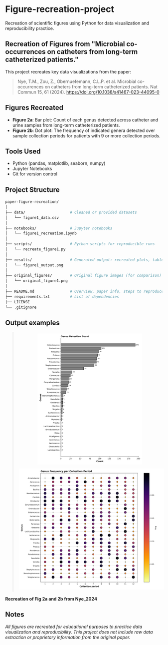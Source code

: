 # Figure-recreation-project
Recreation of scientific figures using Python for data visualization and reproducibility practice.
## Recreation of Figures from "Microbial co-occurrences on catheters from long-term catheterized patients."

This project recreates key data visualizations from the paper:
> Nye, T.M., Zou, Z., Obernuefemann, C.L.P. et al. Microbial co-occurrences on catheters from long-term catheterized patients. Nat Commun 15, 61 (2024). https://doi.org/10.1038/s41467-023-44095-0

## Figures Recreated
- **Figure 2a**: Bar plot: Count of each genus detected across catheter and urine samples from long-term catheterized patients.
- **Figure 2b**: Dot plot: The frequency of indicated genera detected over sample collection periods for patients with 9 or more collection periods. 

## Tools Used
- Python (pandas, matplotlib, seaborn, numpy)
- Jupyter Notebooks 
- Git for version control

## Project Structure
```bash
paper-figure-recreation/
│
├── data/                    # Cleaned or provided datasets 
│   └── figure1_data.csv
│
├── notebooks/               # Jupyter notebooks 
│   └── figure1_recreation.ipynb
│
├── scripts/                 # Python scripts for reproducible runs
│   └── recreate_figure1.py
│
├── results/                 # Generated output: recreated plots, tables
│   └── figure1_output.png
│
├── original_figures/        # Original figure images (for comparison)
│   └── original_figure1.png
│
├── README.md                # Overview, paper info, steps to reproduce
├── requirements.txt         # List of dependencies 
├── LICENSE
└── .gitignore
```

## Output examples
> <div align="center">
> <img src="/results/nye_fig2a_output.png" alt="2a" width="335" style="margin: 5px;">
> <img src="/results/nye_fig2b_output_dotplot.png" alt="2b" width="500" style="margin: 5px;">
**Recreation of Fig 2a and 2b from Nye_2024**
> </div>

## Notes
*All figures are recreated for educational purposes to practice data visualization and reproducibility. This project does not include raw data extraction or proprietary information from the original paper.*



